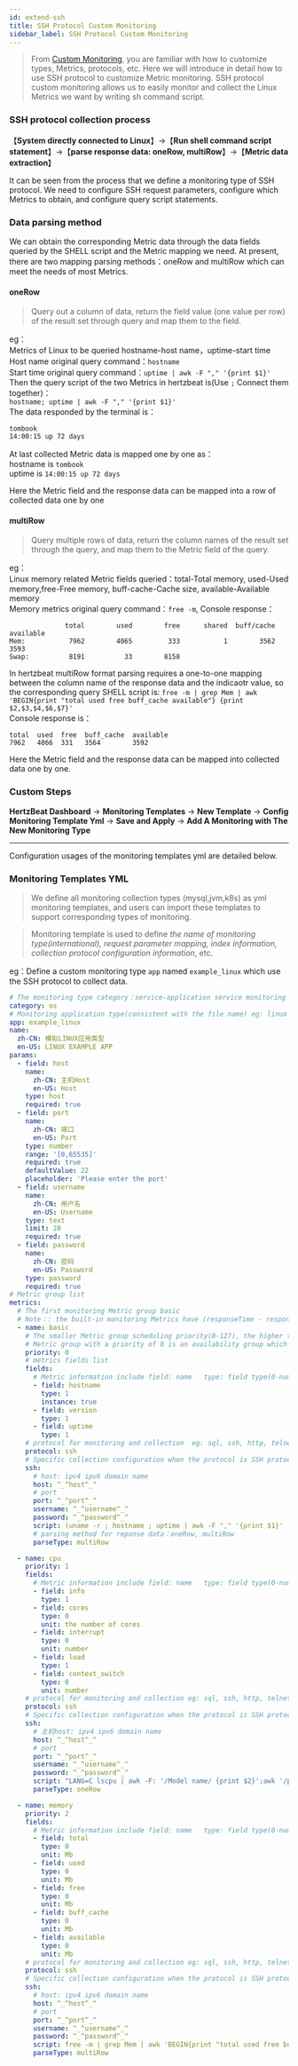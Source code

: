 ```yaml
---
id: extend-ssh  
title: SSH Protocol Custom Monitoring  
sidebar_label: SSH Protocol Custom Monitoring     
---
```

> From [Custom Monitoring](extend-point), you are familiar with how to customize types, Metrics, protocols, etc. Here we will introduce in detail how to use SSH protocol to customize Metric monitoring. 
> SSH protocol custom monitoring allows us to easily monitor and collect the Linux Metrics we want by writing sh command script.     

### SSH protocol collection process   
【**System directly connected to Linux**】->【**Run shell command script statement**】->【**parse response data: oneRow, multiRow**】->【**Metric data extraction**】   

It can be seen from the process that we define a monitoring type of SSH protocol. We need to configure SSH request parameters, configure which Metrics to obtain, and configure query script statements.

### Data parsing method   
We can obtain the corresponding Metric data through the data fields queried by the SHELL script and the Metric mapping we need. At present, there are two mapping parsing methods：oneRow and multiRow which can meet the needs of most Metrics.

#### **oneRow**   
> Query out a column of data, return the field value (one value per row) of the result set through query and map them to the field.     

eg：     
Metrics of Linux to be queried hostname-host name，uptime-start time     
Host name original query command：`hostname`     
Start time original query command：`uptime | awk -F "," '{print $1}'`   
Then the query script of the two Metrics in hertzbeat is(Use `;` Connect them together)：       
`hostname; uptime | awk -F "," '{print $1}'`     
The data responded by the terminal is：    
```
tombook
14:00:15 up 72 days  
```  
At last collected Metric data is mapped one by one as：   
hostname is `tombook`   
uptime is `14:00:15 up 72 days`      

Here the Metric field and the response data can be mapped into a row of collected data one by one      

#### **multiRow**
> Query multiple rows of data, return the column names of the result set through the query, and map them to the Metric field of the query.  

eg：   
Linux memory related Metric fields queried：total-Total memory, used-Used memory,free-Free memory, buff-cache-Cache size, available-Available memory   
Memory metrics original query command：`free -m`, Console response：  
```shell
              total        used        free      shared  buff/cache   available
Mem:           7962        4065         333           1        3562        3593
Swap:          8191          33        8158
```
In hertzbeat multiRow format parsing requires a one-to-one mapping between the column name of the response data  and the indicaotr value, so the corresponding query SHELL script is:
`free -m | grep Mem | awk 'BEGIN{print "total used free buff_cache available"} {print $2,$3,$4,$6,$7}'`     
Console response is：  
```shell
total  used  free  buff_cache  available
7962   4066  331   3564        3592
```

Here the Metric field and the response data can be mapped into collected data one by one.

### Custom Steps

**HertzBeat Dashboard** -> **Monitoring Templates** -> **New Template** -> **Config Monitoring Template Yml** -> **Save and Apply** -> **Add A Monitoring with The New Monitoring Type**

------- 
Configuration usages of the monitoring templates yml are detailed below.

### Monitoring Templates YML

> We define all monitoring collection types (mysql,jvm,k8s) as yml monitoring templates, and users can import these templates to support corresponding types of monitoring.


> Monitoring template is used to define *the name of monitoring type(international), request parameter mapping, index information, collection protocol configuration information*, etc.

eg：Define a custom monitoring type `app` named `example_linux` which use the SSH protocol to collect data.


```yaml
# The monitoring type category：service-application service monitoring db-database monitoring custom-custom monitoring os-operating system monitoring
category: os
# Monitoring application type(consistent with the file name) eg: linux windows tomcat mysql aws...
app: example_linux
name:
  zh-CN: 模拟LINUX应用类型
  en-US: LINUX EXAMPLE APP
params:
  - field: host
    name:
      zh-CN: 主机Host
      en-US: Host
    type: host
    required: true
  - field: port
    name:
      zh-CN: 端口
      en-US: Port
    type: number
    range: '[0,65535]'
    required: true
    defaultValue: 22
    placeholder: 'Please enter the port'
  - field: username
    name:
      zh-CN: 用户名
      en-US: Username
    type: text
    limit: 20
    required: true
  - field: password
    name:
      zh-CN: 密码
      en-US: Password
    type: password
    required: true
# Metric group list
metrics:
  # The first monitoring Metric group basic
  # Note：: the built-in monitoring Metrics have (responseTime - response time)
  - name: basic
    # The smaller Metric group scheduling priority(0-127), the higher the priority. After completion of the high priority Metric group collection,the low priority Metric group will then be scheduled. Metric groups with the same priority  will be scheduled in parallel.
    # Metric group with a priority of 0 is an availability group which will be scheduled first. If the collection succeeds, the  scheduling will continue otherwise interrupt scheduling.
    priority: 0
    # metrics fields list
    fields:
      # Metric information include field: name   type: field type(0-number: number, 1-string: string)   instance: primary key of instance or not   unit: Metric unit
      - field: hostname
        type: 1
        instance: true
      - field: version
        type: 1
      - field: uptime
        type: 1
    # protocol for monitoring and collection  eg: sql, ssh, http, telnet, wmi, snmp, sdk
    protocol: ssh
    # Specific collection configuration when the protocol is SSH protocol
    ssh:
      # host: ipv4 ipv6 domain name
      host: ^_^host^_^
      # port
      port: ^_^port^_^
      username: ^_^username^_^
      password: ^_^password^_^
      script: (uname -r ; hostname ; uptime | awk -F "," '{print $1}' | sed  "s/ //g") | sed ":a;N;s/\n/^/g;ta" | awk -F '^' 'BEGIN{print "version hostname uptime"} {print $1, $2, $3}'
      # parsing method for reponse data：oneRow, multiRow
      parseType: multiRow

  - name: cpu
    priority: 1
    fields:
      # Metric information include field: name   type: field type(0-number: number, 1-string: string)   instance: primary key of instance or not   unit: Metric unit
      - field: info
        type: 1
      - field: cores
        type: 0
        unit: the number of cores
      - field: interrupt
        type: 0
        unit: number
      - field: load
        type: 1
      - field: context_switch
        type: 0
        unit: number
    # protocol for monitoring and collection eg: sql, ssh, http, telnet, wmi, snmp, sdk
    protocol: ssh
    # Specific collection configuration when the protocol is SSH protocol
    ssh:
      # 主机host: ipv4 ipv6 domain name
      host: ^_^host^_^
      # port
      port: ^_^port^_^
      username: ^_^username^_^
      password: ^_^password^_^
      script: "LANG=C lscpu | awk -F: '/Model name/ {print $2}';awk '/processor/{core++} END{print core}' /proc/cpuinfo;uptime | sed 's/,/ /g' | awk '{for(i=NF-2;i<=NF;i++)print $i }' | xargs;vmstat 1 1 | awk 'NR==3{print $11}';vmstat 1 1 | awk 'NR==3{print $12}'"
      parseType: oneRow

  - name: memory
    priority: 2
    fields:
      # Metric information include field: name   type: field type(0-number: number, 1-string: string)   instance: primary key of instance or not   unit: Metric unit
      - field: total
        type: 0
        unit: Mb
      - field: used
        type: 0
        unit: Mb
      - field: free
        type: 0
        unit: Mb
      - field: buff_cache
        type: 0
        unit: Mb
      - field: available
        type: 0
        unit: Mb
    # protocol for monitoring and collection eg: sql, ssh, http, telnet, wmi, snmp, sdk
    protocol: ssh
    # Specific collection configuration when the protocol is SSH protocol
    ssh:
      # host: ipv4 ipv6 domain name
      host: ^_^host^_^
      # port
      port: ^_^port^_^
      username: ^_^username^_^
      password: ^_^password^_^
      script: free -m | grep Mem | awk 'BEGIN{print "total used free buff_cache available"} {print $2,$3,$4,$6,$7}'
      parseType: multiRow
```
